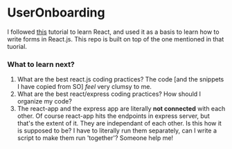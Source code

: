 # UserOnboarding

I followed [this](https://www.codementor.io/blizzerand/building-forms-using-react-everything-you-need-to-know-iz3eyoq4y) tutorial to learn React, and used it as a basis to learn how to write forms in React.js. This repo is built on top of the one mentioned in that tuorial.

### What to learn next?
1. What are the best react.js coding practices? The code [and the snippets I have copied from SO] *feel* very clumsy to me.
2. What are the best react/express coding practices? How should I organize my code?
3. The  react-app and the express app are literally **not connected** with each other. Of course react-app hits the endpoints in express server, but that's the extent of it. They are independant of each other. Is this how it is supposed to be? I have to literally run them separately, can I write a script to make them run 'together'? Someone help me!
